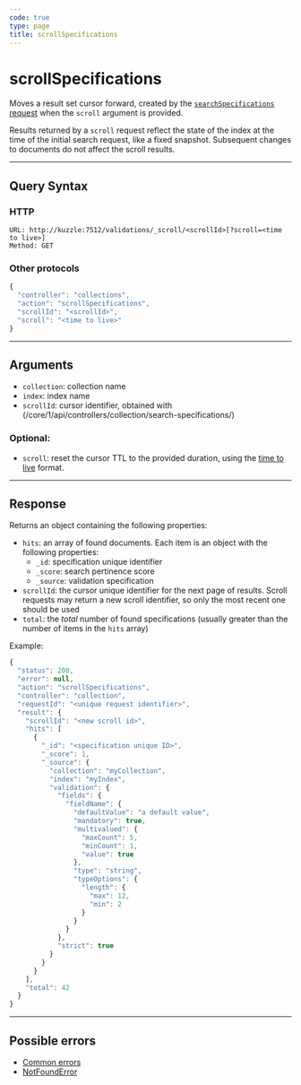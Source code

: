 ```yaml
---
code: true
type: page
title: scrollSpecifications
---
```


# scrollSpecifications



Moves a result set cursor forward, created by the [`searchSpecifications` request](/core/1/api/controllers/collection/search-specifications/) when the `scroll` argument is provided.

Results returned by a `scroll` request reflect the state of the index at the time of the initial search request, like a fixed snapshot. Subsequent changes to documents do not affect the scroll results.

---

## Query Syntax

### HTTP

```http
URL: http://kuzzle:7512/validations/_scroll/<scrollId>[?scroll=<time to live>]
Method: GET
```

### Other protocols

```js
{
  "controller": "collections",
  "action": "scrollSpecifications",
  "scrollId": "<scrollId>",
  "scroll": "<time to live>"
}
```

---

## Arguments

- `collection`: collection name
- `index`: index name
- `scrollId`: cursor identifier, obtained with (/core/1/api/controllers/collection/search-specifications/)

### Optional:

- `scroll`: reset the cursor TTL to the provided duration, using the [time to live](https://www.elastic.co/guide/en/elasticsearch/reference/5.4/common-options.html#time-units) format.

---

## Response

Returns an object containing the following properties:

- `hits`: an array of found documents. Each item is an object with the following properties:
  - `_id`: specification unique identifier
  - `_score`: search pertinence score
  - `_source`: validation specification
- `scrollId`: the cursor unique identifier for the next page of results. Scroll requests may return a new scroll identifier, so only the most recent one should be used
- `total`: the _total_ number of found specifications (usually greater than the number of items in the `hits` array)

Example:

```javascript
{
  "status": 200,
  "error": null,
  "action": "scrollSpecifications",
  "controller": "collection",
  "requestId": "<unique request identifier>",
  "result": {
    "scrollId": "<new scroll id>",
    "hits": [
      {
        "_id": "<specification unique ID>",
        "_score": 1,
        "_source": {
          "collection": "myCollection",
          "index": "myIndex",
          "validation": {
            "fields": {
              "fieldName": {
                "defaultValue": "a default value",
                "mandatory": true,
                "multivalued": {
                  "maxCount": 5,
                  "minCount": 1,
                  "value": true
                },
                "type": "string",
                "typeOptions": {
                  "length": {
                    "max": 12,
                    "min": 2
                  }
                }
              }
            },
            "strict": true
          }
        }
      }
    ],
    "total": 42
  }
}
```

---

## Possible errors

- [Common errors](/core/1/api/essentials/errors/#common-errors)
- [NotFoundError](/core/1/api/essentials/errors/#notfounderror)
